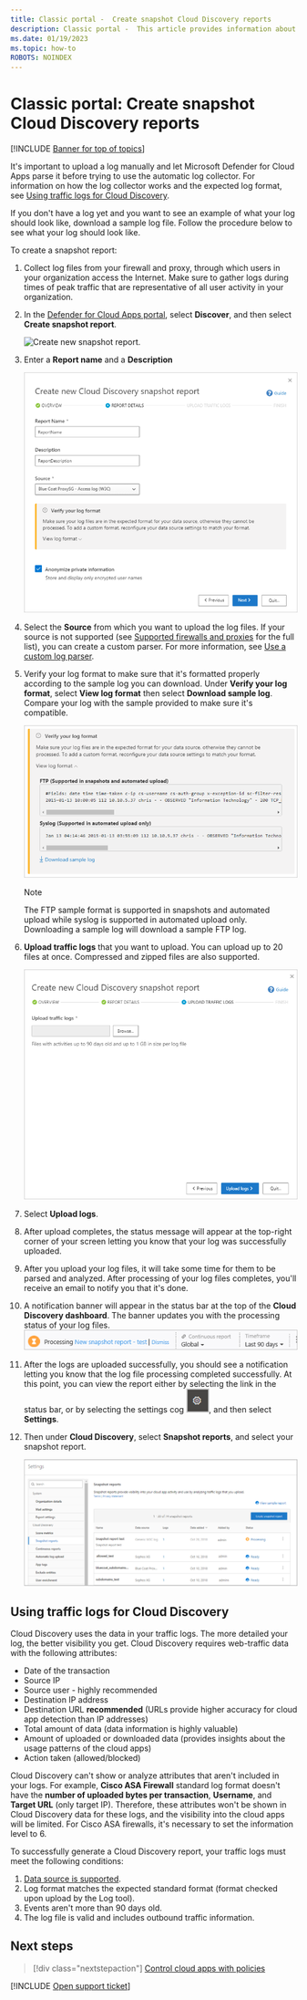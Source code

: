 ```yaml
---
title: Classic portal -  Create snapshot Cloud Discovery reports
description: Classic portal -  This article provides information about how to upload logs manually to create a snapshot report of your Cloud Discovery apps.
ms.date: 01/19/2023
ms.topic: how-to
ROBOTS: NOINDEX
---
```

# Classic portal: Create snapshot Cloud Discovery reports

[!INCLUDE [Banner for top of topics](includes/banner.md)]

It's important to upload a log manually and let Microsoft Defender for Cloud Apps parse it before trying to use the automatic log collector. For information on how the log collector works and the expected log format, see [Using traffic logs for Cloud Discovery](#log-format).

If you don't have a log yet and you want to see an example of what your log should look like, download a sample log file. Follow the procedure below to see what your log should look like.

To create a snapshot report:

1. Collect log files from your firewall and proxy, through which users in your organization access the Internet. Make sure to gather logs during times of peak traffic that are representative of all user activity in your organization.

1. In the [Defender for Cloud Apps portal](https://portal.cloudappsecurity.com/), select **Discover**, and then select **Create snapshot report**.

    ![Create new snapshot report.](media/classic-create-classic-new-snapshot-report.png)

1. Enter a **Report name** and a **Description**

    ![New snapshot report.](media/classic-new-snapshot-report.png)

1. Select the **Source** from which you want to upload the log files. If your source is not supported (see [Supported firewalls and proxies](set-up-cloud-discovery.md#supported-firewalls-and-proxies-) for the full list), you can create a custom parser. For more information, see [Use a custom log parser](custom-log-parser.md). 

1. Verify your log format to make sure that it's formatted properly according to the sample log you can download. Under **Verify your log format**, select **View log format** then select **Download sample log**. Compare your log with the sample provided to make sure it's compatible.

    ![Verify your log format.](media/classic-cloud-discovery-snapshot-verify.png)

    > [!NOTE]
    > The FTP sample format is supported in snapshots and automated upload while syslog is supported in automated upload only. Downloading a sample log will download a sample FTP log.

1. **Upload traffic logs** that you want to upload. You can upload up to 20 files at once. Compressed and zipped files are also supported.

    ![Upload traffic logs.](media/classic-upload-traffic-logs.png)

1. Select **Upload logs**.

1. After upload completes, the status message will appear at the top-right corner of your screen letting you know that your log was successfully uploaded.

1. After you upload your log files, it will take some time for them to be parsed and analyzed.
    After processing of your log files completes, you'll receive an email to notify you that it's done.

1. A notification banner will appear in the status bar at the top of the **Cloud Discovery dashboard**. The banner updates you with the processing status of your log files.
    ![processing log file menu bar.](media/classic-processing-log-file-menu-bar.png)

1. After the logs are uploaded successfully, you should see a notification letting you know that the log file processing completed successfully. At this point, you can view the report either by selecting the link in the status bar, or by selecting the settings cog ![settings icon.](media/classic-settings-icon.png "settings icon"), and then select **Settings**.

1. Then under  **Cloud Discovery**, select **Snapshot reports**, and select your snapshot report.

    ![snapshot report management.](media/classic-snapshot-report-management.png)

## Using traffic logs for Cloud Discovery <a name="log-format"></a>

Cloud Discovery uses the data in your traffic logs. The more detailed your log, the better visibility you get. Cloud Discovery requires web-traffic data with the following attributes:

- Date of the transaction
- Source IP
- Source user - highly recommended
- Destination IP address
- Destination URL **recommended** (URLs provide higher accuracy for cloud app detection than IP addresses)
- Total amount of data (data information is highly valuable)
- Amount of uploaded or downloaded data (provides insights about the usage patterns of the cloud apps)
- Action taken (allowed/blocked)

Cloud Discovery can't show or analyze attributes that aren't included in your logs.
For example, **Cisco ASA Firewall** standard log format doesn't have the **number of uploaded bytes per transaction**, **Username**, and  **Target URL** (only target IP).
Therefore, these attributes won't be shown in Cloud Discovery data for these logs, and the visibility into the cloud apps will be limited. For Cisco ASA firewalls, it's necessary to set the information level to 6.

To successfully generate a Cloud Discovery report, your traffic logs must meet the following conditions:

1. [Data source is supported](set-up-cloud-discovery.md#supported-firewalls-and-proxies).
2. Log format matches the expected standard format (format checked upon upload by the Log tool).
3. Events aren't more than 90 days old.
4. The log file is valid and includes outbound traffic information.

## Next steps

> [!div class="nextstepaction"]
> [Control cloud apps with policies](control-cloud-apps-with-policies.md)

[!INCLUDE [Open support ticket](includes/support.md)]
